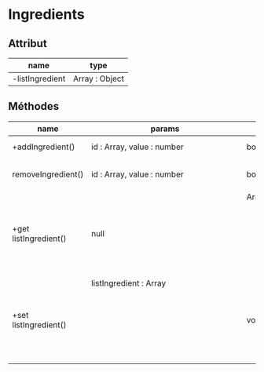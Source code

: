 # Ingredients

## Attribut

| name | type
| --- | ---
| -listIngredient | Array : Object

## Méthodes

| name | params | return |usage
| --- | --- | --- | ---
| +addIngredient() | id : Array<Object>, value : number | bool | add an ingredient
| removeIngredient() | id : Array<Object>, value : number | bool | remove an ingredient 
|+get listIngredient()| null | Array<Object>|get list of Ingredient
|+set listIngredient()|listIngredient : Array<Object>|void | set list of Ingredient
